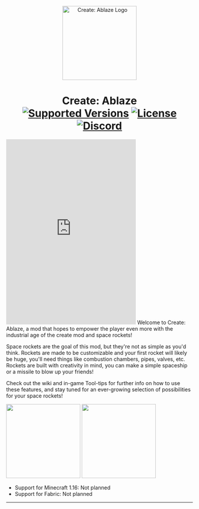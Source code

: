 <p align="center"><img src="https://cdn.discordapp.com/attachments/941856607573258281/944693040797327400/Engines_Ablaze.png" alt="Create: Ablaze Logo" width="200"></p>
<h1 align="center">Create: Ablaze  <br>
	<a href="https://github.com/Tazer-Y/Ablaze"><img src="https://img.shields.io/badge/Available%20for-%201.18-c70039" alt="Supported Versions"></a>
	<a href="https://github.com/Tazer-Y/Ablaze"><img src="https://img.shields.io/github/license/Tazer-Y/Ablaze?color=blue" alt="License"></a>
	<a href="https://discord.gg/W5pz7gtJp7"><img src="https://img.shields.io/discord/910129553849061407?color=5865f2&label=Feedback%20%26%20Help" alt="Discord"></a>
</h1>
<iframe src="https://canary.discord.com/widget?id=910129553849061407&theme=dark" width="350" height="500" allowtransparency="true" frameborder="0" sandbox="allow-popups allow-popups-to-escape-sandbox allow-same-origin allow-scripts"></iframe>
Welcome to Create: Ablaze, a mod that hopes to empower the player even more with the industrial age of the create mod and space rockets!

Space rockets are the goal of this mod, but they're not as simple as you'd think. Rockets are made to be customizable and your first rocket will likely be huge, you'll need things like combustion chambers, pipes, valves, etc. Rockets are built with creativity in mind, you can make a simple spaceship or a missile to blow up your friends!

Check out the wiki and in-game Tool-tips for further info on how to use these features, and stay tuned for an ever-growing selection of possibilities for your space rockets!

[<img src="https://i.imgur.com/0lLX9Oy.jpg" width="200">](https://github.com/Tazer-Y/Ablaze/issues "Report Issues")
[<img src="https://i.imgur.com/aWrjfKJ.jpg" width="200">](https://discord.gg/W5pz7gtJp7 "Feedback & Help")

- Support for Minecraft 1.16: Not planned
- Support for Fabric: Not planned
<hr>
<!-- <h4 align="center">Find out more about Create: Ablaze on our <a href="">Project Page</a></h4> -->
